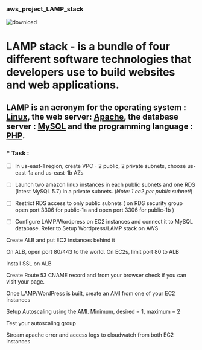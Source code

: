 ### aws_project_LAMP_stack

![download](https://user-images.githubusercontent.com/85028974/230502329-80f351e8-6fd4-44e8-8293-f431190f9f41.png)


# LAMP stack - is a bundle of four different software technologies that developers use to build websites and web applications. 
## LAMP is an acronym for the operating system : [Linux](https://www.linux.org/), the web server: [Apache](https://www.apache.org/), the database server : [MySQL](https://dev.mysql.com/doc/mysql-port-reference/en/mysql-ports-reference-tables.html) and the programming language : [PHP](https://www.php.net/).

### * Task :
- [ ] In us-east-1 region, create VPC - 2 public, 2 private subnets, choose us-east-1a and us-east-1b AZs

- [ ] Launch two amazon linux instances in each public subnets and one RDS (latest MySQL 5.7) in a private subnets. (*Note: 1 ec2 per public subnet!*)

- [ ] Restrict RDS access to only public subnets ( on RDS security group open port 3306 for public-1a and open port 3306 for public-1b )

- [ ] Configure LAMP/Wordpress on EC2 instances and connect it to MySQL database. Refer to Setup Wordpress/LAMP stack on AWS  

Create ALB and put EC2 instances behind it

On ALB, open port 80/443 to the world. On EC2s, limit port 80 to ALB

Install SSL on ALB

Create Route 53 CNAME record and from your browser check if you can visit your page.

Once LAMP/WordPress is built, create an AMI from one of your EC2 instances

Setup Autoscaling using the AMI. Minimum, desired = 1, maximum = 2

Test your autoscaling group

Stream apache error and access logs to cloudwatch from both EC2 instances
